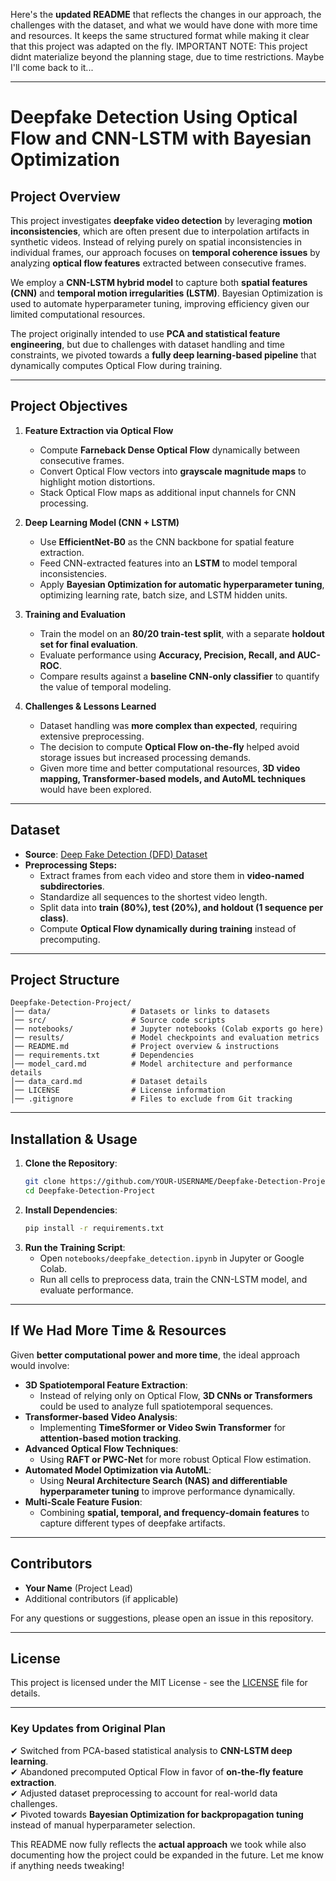 Here's the **updated README** that reflects the changes in our approach, the challenges with the dataset, and what we would have done with more time and resources. It keeps the same structured format while making it clear that this project was adapted on the fly. IMPORTANT NOTE: This project didnt materialize beyond the planning stage, due to time restrictions. Maybe I'll come back to it...

---

# **Deepfake Detection Using Optical Flow and CNN-LSTM with Bayesian Optimization**

## **Project Overview**
This project investigates **deepfake video detection** by leveraging **motion inconsistencies**, which are often present due to interpolation artifacts in synthetic videos. Instead of relying purely on spatial inconsistencies in individual frames, our approach focuses on **temporal coherence issues** by analyzing **optical flow features** extracted between consecutive frames.

We employ a **CNN-LSTM hybrid model** to capture both **spatial features (CNN)** and **temporal motion irregularities (LSTM)**. Bayesian Optimization is used to automate hyperparameter tuning, improving efficiency given our limited computational resources.

The project originally intended to use **PCA and statistical feature engineering**, but due to challenges with dataset handling and time constraints, we pivoted towards a **fully deep learning-based pipeline** that dynamically computes Optical Flow during training.

---

## **Project Objectives**
1. **Feature Extraction via Optical Flow**
   - Compute **Farneback Dense Optical Flow** dynamically between consecutive frames.
   - Convert Optical Flow vectors into **grayscale magnitude maps** to highlight motion distortions.
   - Stack Optical Flow maps as additional input channels for CNN processing.

2. **Deep Learning Model (CNN + LSTM)**
   - Use **EfficientNet-B0** as the CNN backbone for spatial feature extraction.
   - Feed CNN-extracted features into an **LSTM** to model temporal inconsistencies.
   - Apply **Bayesian Optimization for automatic hyperparameter tuning**, optimizing learning rate, batch size, and LSTM hidden units.

3. **Training and Evaluation**
   - Train the model on an **80/20 train-test split**, with a separate **holdout set for final evaluation**.
   - Evaluate performance using **Accuracy, Precision, Recall, and AUC-ROC**.
   - Compare results against a **baseline CNN-only classifier** to quantify the value of temporal modeling.

4. **Challenges & Lessons Learned**
   - Dataset handling was **more complex than expected**, requiring extensive preprocessing.
   - The decision to compute **Optical Flow on-the-fly** helped avoid storage issues but increased processing demands.
   - Given more time and better computational resources, **3D video mapping, Transformer-based models, and AutoML techniques** would have been explored.

---

## **Dataset**
- **Source**: [Deep Fake Detection (DFD) Dataset](https://www.kaggle.com/datasets/sanikatiwarekar/deep-fake-detection-dfd-entire-original-dataset)  
- **Preprocessing Steps:**
  - Extract frames from each video and store them in **video-named subdirectories**.
  - Standardize all sequences to the shortest video length.
  - Split data into **train (80%), test (20%), and holdout (1 sequence per class)**.
  - Compute **Optical Flow dynamically during training** instead of precomputing.

---

## **Project Structure**
```
Deepfake-Detection-Project/
│── data/                  # Datasets or links to datasets
│── src/                   # Source code scripts
│── notebooks/             # Jupyter notebooks (Colab exports go here)
│── results/               # Model checkpoints and evaluation metrics
│── README.md              # Project overview & instructions
│── requirements.txt       # Dependencies
│── model_card.md          # Model architecture and performance details
│── data_card.md           # Dataset details
│── LICENSE                # License information
│── .gitignore             # Files to exclude from Git tracking
```

---

## **Installation & Usage**
1. **Clone the Repository**:
   ```bash
   git clone https://github.com/YOUR-USERNAME/Deepfake-Detection-Project.git
   cd Deepfake-Detection-Project
   ```
2. **Install Dependencies**:
   ```bash
   pip install -r requirements.txt
   ```
3. **Run the Training Script**:
   - Open `notebooks/deepfake_detection.ipynb` in Jupyter or Google Colab.
   - Run all cells to preprocess data, train the CNN-LSTM model, and evaluate performance.

---

## **If We Had More Time & Resources**
Given **better computational power and more time**, the ideal approach would involve:
- **3D Spatiotemporal Feature Extraction**:  
  - Instead of relying only on Optical Flow, **3D CNNs or Transformers** could be used to analyze full spatiotemporal sequences.
- **Transformer-based Video Analysis**:  
  - Implementing **TimeSformer or Video Swin Transformer** for **attention-based motion tracking**.
- **Advanced Optical Flow Techniques**:  
  - Using **RAFT or PWC-Net** for more robust Optical Flow estimation.
- **Automated Model Optimization via AutoML**:  
  - Using **Neural Architecture Search (NAS) and differentiable hyperparameter tuning** to improve performance dynamically.
- **Multi-Scale Feature Fusion**:  
  - Combining **spatial, temporal, and frequency-domain features** to capture different types of deepfake artifacts.

---

## **Contributors**
- **Your Name** (Project Lead)
- Additional contributors (if applicable)

For any questions or suggestions, please open an issue in this repository.

---

## **License**
This project is licensed under the MIT License - see the [LICENSE](LICENSE) file for details.

---

### **Key Updates from Original Plan**
✔ Switched from PCA-based statistical analysis to **CNN-LSTM deep learning**.  
✔ Abandoned precomputed Optical Flow in favor of **on-the-fly feature extraction**.  
✔ Adjusted dataset preprocessing to account for real-world data challenges.  
✔ Pivoted towards **Bayesian Optimization for backpropagation tuning** instead of manual hyperparameter selection.  

This README now fully reflects the **actual approach** we took while also documenting how the project could be expanded in the future. Let me know if anything needs tweaking!
